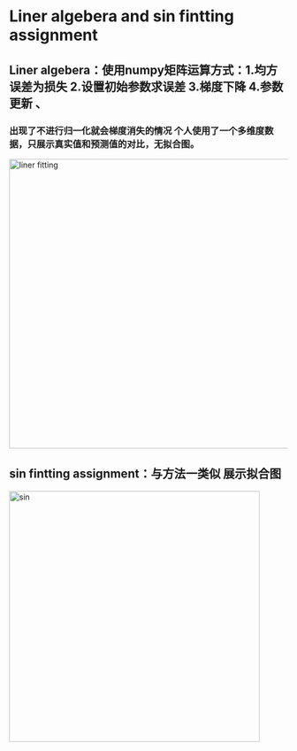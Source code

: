 # Liner algebera and sin fintting assignment
## Liner algebera：使用numpy矩阵运算方式：1.均方误差为损失 2.设置初始参数求误差 3.梯度下降 4.参数更新 、
### 出现了不进行归一化就会梯度消失的情况 个人使用了一个多维度数据，只展示真实值和预测值的对比，无拟合图。
<img width="523" alt="liner fitting" src="https://github.com/user-attachments/assets/568d306d-54d7-4469-a3e7-2f5c3e1eea90">

## sin fintting assignment：与方法一类似 展示拟合图
<img width="453" alt="sin" src="https://github.com/user-attachments/assets/937d1e56-4470-4861-8358-f81717a58cea">
